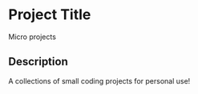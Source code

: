 # Project Title

 Micro projects

## Description

A collections of small coding projects for personal use! 

